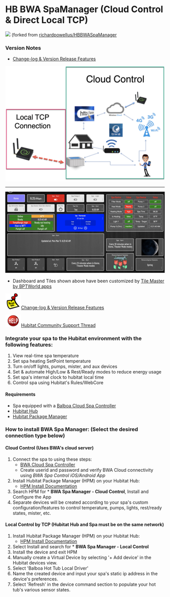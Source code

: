 # HB BWA SpaManager (Cloud Control & Direct Local TCP)
<img src="https://raw.githubusercontent.com/KurtSanders/HBBWASpaManager/master/images/hot-tub.png" width="50"> (forked from [richardpowellus/HBBWASpaManager](https://github.com/richardpowellus/HBBWASpaManager)

### Version Notes

* [Change-log & Version Release Features](https://github.com/KurtSanders/HBBWASpaManager/wiki/Features-by-Version)

<img src="https://raw.githubusercontent.com/KurtSanders/HBBWASpaManager/master/images/Cloud-Local-Connection-Image.jpg">

---

<img src="https://raw.githubusercontent.com/KurtSanders/HBBWASpaManager/master/images/HE%20dashboard-1.jpg">

* Dashboard and Tiles shown above have been customized by [Tile Master by BPTWorld apps](https://community.hubitat.com/t/release-tile-master-display-multiple-devices-that-can-be-controlled-from-the-tile/23140)

<img src="https://raw.githubusercontent.com/KurtSanders/HBBWASpaManager/master/images/readme.png" width="50">[Change-log & Version Release Features](https://github.com/KurtSanders/HBBWASpaManager/wiki/Features-by-Version)

<img src="https://raw.githubusercontent.com/KurtSanders/HBBWASpaManager/master/images/Help-Logo.png" width="50">[Hubitat Community Support Thread](https://community.hubitat.com/t/release-hb-bwa-spamanager/128842)

### Integrate your spa to the Hubitat environment with the following features:
1. View real-time spa temperature
2. Set spa heating SetPoint temperature
2. Turn on/off lights, pumps, mister, and aux devices
3. Set & automate High/Low & Rest/Ready modes to reduce energy usage
4. Set spa's internal clock to hubitat local time
4. Control spa using Hubitat's Rules/WebCore

#### Requirements
- Spa equipped with a [Balboa Cloud Spa Controller](https://www.amazon.com/Balboa-Water-Group-50350-07-Systems/dp/B0C89NLVCW/ref=sr_1_1?crid=1FLAWP3J3MUQP&dib=eyJ2IjoiMSJ9.3Uf1IdmEfGQFHeyD_LYQy1uF3Q_OyGZBz-9T0A4Du4UCVRb6lTdEGwR7xncq7IuCGIXiwvQCwPgsaIpqDM-7DM1ou8GSc1Ty7NjgJeE18TUdmd6VyaX6pTE-2GSoZ1gmaMi-QrIgUkCU82tEL-V73f6_fI6VKiWVnqkTR0IPM-a_4QMUAOW5pYq8rjF1Ww-aAtIzgsY5vMTLSgMqY85mvgW0weQCd_LaMdWBO6b4XSc._fD5IJd7n4BqA4eBVjncSH3Np0lqbCB82zh4IUAXsws&dib_tag=se&keywords=balboa+spa+module&qid=1741981337&sprefix=balboa+spa+module%2Caps%2C129&sr=8-1)
- [Hubitat Hub](https://hubitat.com/)
- [Hubitat Package Manager](https://hubitatpackagemanager.hubitatcommunity.com/)

### How to install BWA Spa Manager: (Select the desired connection type below)
#### Cloud Control (Uses BWA's cloud server)

1. Connect the spa to using these steps: 
	* [BWA Cloud Spa Controller](https://www.hottuboutpost.com/bwa-wifi-module-for-balboa-bp-series-spa-packs-iphone-android-app-50350/)
	* Create userid and password and verify BWA Cloud connectivity using *BWA Spa Control iOS/Android App*
2. Install Hubitat Package Manager (HPM) on your Hubitat Hub: 
	* [HPM Install Documentation](https://hubitatpackagemanager.hubitatcommunity.com/)
3. Search HPM for * **BWA Spa Manager - Cloud Control**, Install and Configure the App
4. Separate devices will be created according to your spa's custom configuration/features to control temperature, pumps, lights, rest/ready states, mister, etc.

#### Local Control by TCP (Hubitat Hub and Spa must be on the same network)

1. Install Hubitat Package Manager (HPM) on your Hubitat Hub:
	* [HPM Install Documentation](https://hubitatpackagemanager.hubitatcommunity.com/)
2. Select Install and search for * **BWA Spa Manager - Local Control**
3. Install the device and exit HPM
3. Manually create a Virtual Device by selecting '+ Add device' in the Hubitat devices view.  
4. Select 'Balboa Hot Tub Local Driver'
5. Name the created device and input your spa's static ip address in the device's preferences. 
6. Select 'Refresh' in the device command section to populate your hot tub's various sensor states.
